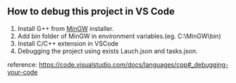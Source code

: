 ## How to debug this project in VS Code
1. Install G++ from [MinGW](http://www.mingw.org/)  installer.
2. Add bin folder of MinGW in environment variables.(eg. C:\MinGW\bin)
3. Install C/C++ extension in VSCode
4. Debugging the project using exists Lauch.json and tasks.json.

reference: https://code.visualstudio.com/docs/languages/cpp#_debugging-your-code
